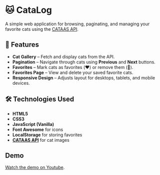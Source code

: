# 🐱 CataLog

A simple web application for browsing, paginating, and managing your favorite cats using the [CATAAS API](https://cataas.com).

## 📌 Features
- **Cat Gallery** – Fetch and display cats from the API.
- **Pagination** – Navigate through cats using **Previous** and **Next** buttons.
- **Favorites** – Mark cats as favorites (❤️) or remove them (🤍).
- **Favorites Page** – View and delete your saved favorite cats.
- **Responsive Design** – Adjusts layout for desktops, tablets, and mobile devices.

## 🛠️ Technologies Used
- **HTML5**
- **CSS3**
- **JavaScript (Vanilla)**
- **Font Awesome** for icons
- **LocalStorage** for storing favorites
- **[CATAAS API](https://cataas.com)** for cat images

## Demo
[Watch the demo on Youtube](https://youtu.be/soM1DdnSmAM).
